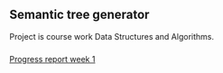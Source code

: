 ## Semantic tree generator

Project is course work Data Structures and Algorithms.

### 

[Progress report week 1](https://github.com/nellatuulikki/semantic_tree_generator_tira/blob/main/documentation/progress_report_week_1.md)
